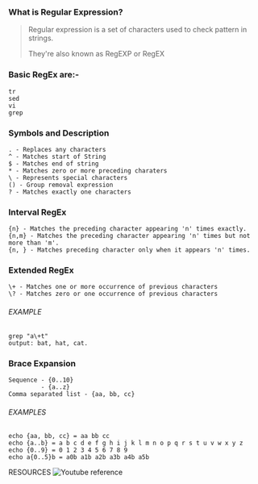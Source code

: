 ### What is Regular Expression?
>Regular expression is a set of characters used to check pattern in strings. 
>
>They're also known as RegEXP or RegEX

### Basic RegEx are:-
```
tr
sed
vi
grep
```
### Symbols and Description
```
. - Replaces any characters
^ - Matches start of String
$ - Matches end of string
* - Matches zero or more preceding charaters
\ - Represents special characters
() - Group removal expression
? - Matches exactly one characters
```
### Interval RegEx
```
{n} - Matches the preceding character appearing 'n' times exactly.
{n,m} - Matches the preceding character appearing 'n' times but not more than 'm'.
{n, } - Matches preceding character only when it appears 'n' times.
```

### Extended RegEx
```
\+ - Matches one or more occurrence of previous characters
\? - Matches zero or one occurrence of previous characters
```
###### EXAMPLE
```
grep "a\+t"
output: bat, hat, cat.
```

### Brace Expansion
```
Sequence - {0..10}
         - {a..z}
Comma separated list - {aa, bb, cc}
``` 
###### EXAMPLES
```
echo {aa, bb, cc} = aa bb cc
echo {a..b} = a b c d e f g h i j k l m n o p q r s t u v w x y z
echo {0..9} = 0 1 2 3 4 5 6 7 8 9
echo a{0..5}b = a0b a1b a2b a3b a4b a5b 
```


RESOURCES
![Youtube reference](https://youtu.be/mpyCeSvGh-M)


